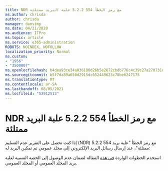 ```yaml
---
title: NDR مع رمز الخطأ 554 5.2.2 علبة البريد ممتلئة
ms.author: chrisda
author: chrisda
manager: dansimp
ms.date: 04/21/2020
ms.audience: ITPro
ms.topic: article
ms.service: o365-administration
ROBOTS: NOINDEX, NOFOLLOW
localization_priority: Normal
ms.custom:
- "1956"
- "3500007"
ms.openlocfilehash: b4dea93ce34a836180d26b5e2672cbdb776c4c39c27a270731d52ceea5bd319f
ms.sourcegitcommit: b5f7da89a650d2915dc652449623c78be6247175
ms.translationtype: MT
ms.contentlocale: ar-SA
ms.lasthandoff: 08/05/2021
ms.locfileid: "53912513"
---
```

# <a name="ndr-with-error-code-554-522-mailbox-full"></a>NDR مع رمز الخطأ 554 5.2.2 علبة البريد ممتلئة

إذا كنت تحصل على التقرير عدم التسليم (NDR) مع رمز الخطأ "علبة بريد 554 5.2.2 ممتلئة"، عند إرسال رسائل البريد الإلكتروني إلى مجلد عمومي تم تمكين البريد له:  

استخدم الخطوات الواردة [في هذه](https://aka.ms/554522) المقالة لضمان عدم الوصول إلى الحصة النسبية لعلبة بريد المجلد العمومي أو المجلد العمومي.
